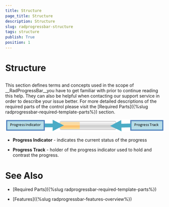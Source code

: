 ```yaml
---
title: Structure
page_title: Structure
description: Structure
slug: radprogressbar-structure
tags: structure
publish: True
position: 1
---
```


# Structure



## 

This section defines terms and concepts used in the scope of __RadProgressBar__you have to get familiar with prior to continue reading this help. They can also be helpful when contacting our support service in order to describe your issue better. For more detailed descriptions of the required parts of the control please visit the [Required Parts]({%slug radprogressbar-required-template-parts%}) section.  

![](images/RadProgressBar_structure.png)

* __Progress Indicator__ - indicates the current status of the progress 


* __Progress Track__ - holder of the progress indicator used to hold and contrast the progress.

# See Also

 * [Required Parts]({%slug radprogressbar-required-template-parts%})

 * [Features]({%slug radprogressbar-features-overview%})
